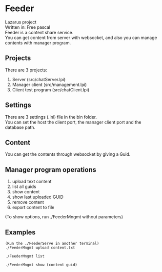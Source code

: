 # Feeder
Lazarus project \
Written in: Free pascal \
Feeder is a content share service. \
You can get content from server with websocket, and also you can manage contents with manager program.

## Projects
There are 3 projects:

1. Server (src/chatServer.lpi)
2. Manager client (src/management.lpi)
3. Client test program (src/chatClient.lpi)

## Settings
There are 3 settings (.ini) file in the bin folder. \
You can set the host the client port, the manager client port and the database path.

## Content
You can get the contents through websocket by giving a Guid.

## Manager program operations
1. upload text content
2. list all guids
3. show content
4. show last uploaded GUID
5. remove content
6. export content to file

(To show options, run ./FeederMngmt without parameters)

## Examples
```
(Run the ./FeederServe in another terminal)
./FeederMngmt upload content.txt

./FeederMngmt list

./FeederMngmt show (content guid)
```
